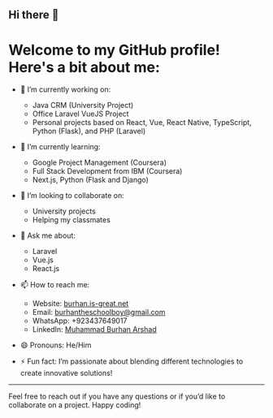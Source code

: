## Hi there 👋

<!--
**MuhammadBurhan123/MuhammadBurhan123** is a ✨ _special_ ✨ repository because its `README.md` (this file) appears on your GitHub profile.

Here are some ideas to get you started:

- 🔭 I’m currently working on ...
- 🌱 I’m currently learning ...
- 👯 I’m looking to collaborate on ...
- 🤔 I’m looking for help with ...
- 💬 Ask me about ...
- 📫 How to reach me: ...
- 😄 Pronouns: ...
- ⚡ Fun fact: ...
-->


# Welcome to my GitHub profile! Here's a bit about me:

- 🔭 I’m currently working on:
  - Java CRM (University Project)
  - Office Laravel VueJS Project
  - Personal projects based on React, Vue, React Native, TypeScript, Python (Flask), and PHP (Laravel)
  
- 🌱 I’m currently learning:
  - Google Project Management (Coursera)
  - Full Stack Development from IBM (Coursera)
  - Next.js, Python (Flask and Django)
  
- 👯 I’m looking to collaborate on:
  - University projects
  - Helping my classmates
  
- 💬 Ask me about:
  - Laravel
  - Vue.js
  - React.js

- 📫 How to reach me:
  - Website: [burhan.is-great.net](http://burhan.is-great.net)
  - Email: [burhantheschoolboy@gmail.com](mailto:burhantheschoolboy@gmail.com)
  - WhatsApp: +923437649017
  - LinkedIn: [Muhammad Burhan Arshad](https://www.linkedin.com/in/muhammadburhanarshad)
  
- 😄 Pronouns: He/Him

- ⚡ Fun fact: I’m passionate about blending different technologies to create innovative solutions!

---

Feel free to reach out if you have any questions or if you’d like to collaborate on a project. Happy coding!
